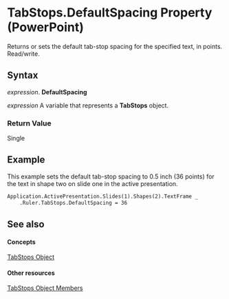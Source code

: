 
# TabStops.DefaultSpacing Property (PowerPoint)

Returns or sets the default tab-stop spacing for the specified text, in points. Read/write.


## Syntax

 _expression_. **DefaultSpacing**

 _expression_ A variable that represents a **TabStops** object.


### Return Value

Single


## Example

This example sets the default tab-stop spacing to 0.5 inch (36 points) for the text in shape two on slide one in the active presentation.


```vb
Application.ActivePresentation.Slides(1).Shapes(2).TextFrame _
    .Ruler.TabStops.DefaultSpacing = 36
```


## See also


#### Concepts


[TabStops Object](e23b36de-6a4d-84e5-bec1-8c3e0fd80c13.md)
#### Other resources


[TabStops Object Members](62f6b7f4-45f8-108c-6294-8f24d3b2058c.md)
